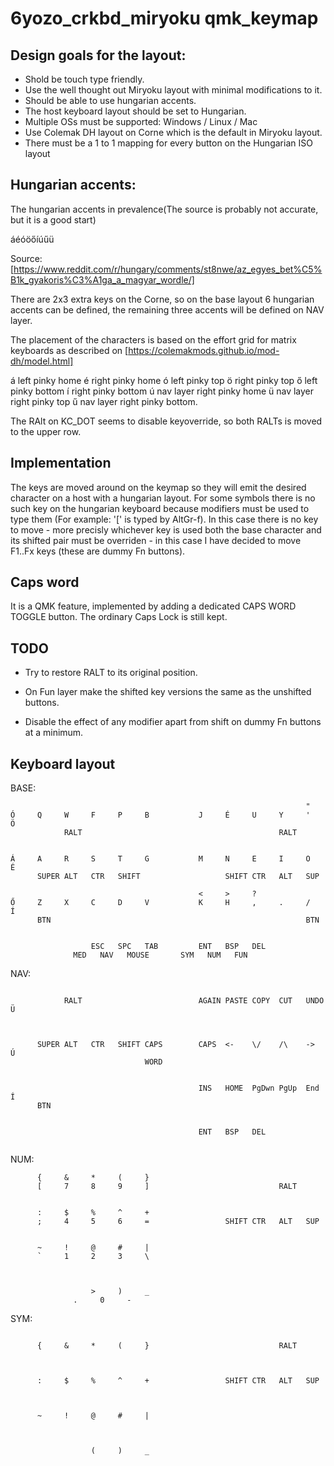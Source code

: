 # 6yozo_crkbd_miryoku qmk_keymap

Design goals for the layout:
---

- Shold be touch type friendly.
- Use the well thought out Miryoku layout with minimal modifications to it.
- Should be able to use hungarian accents.
- The host keyboard layout should be set to Hungarian.
- Multiple OSs must be supported: Windows / Linux / Mac
- Use Colemak DH layout on Corne which is the default in Miryoku layout.
- There must be a 1 to 1 mapping for every button on the Hungarian ISO layout

Hungarian accents:
---

The hungarian accents in prevalence(The source is probably not accurate, but it is a good start)

áéóöőíúűü

Source:
[https://www.reddit.com/r/hungary/comments/st8nwe/az_egyes_bet%C5%B1k_gyakoris%C3%A1ga_a_magyar_wordle/]

There are 2x3 extra keys on the Corne, so on the base layout 6
hungarian accents can be defined, the remaining three accents will be
defined on NAV layer.

The placement of the characters is based on the effort grid for matrix
keyboards as described on
[https://colemakmods.github.io/mod-dh/model.html]

á left pinky home
é right pinky home
ó left pinky top
ö right pinky top
ő left pinky bottom
í right pinky bottom
ú nav layer right pinky home
ü nav layer right pinky top
ű nav layer right pinky bottom.

The RAlt on KC_DOT seems to disable keyoverride, so both RALTs is
moved to the upper row.

Implementation
---

The keys are moved around on the keymap so they will emit the desired
character on a host with a hungarian layout. For some symbols there is
no such key on the hungarian keyboard because modifiers must be used
to type them (For example: '[' is typed by AltGr-f). In this case
there is no key to move - more precisly whichever key is used both the
base character and its shifted pair must be overriden - in this
case I have decided to move F1..Fx keys (these are dummy Fn buttons).

Caps word
---

It is a QMK feature, implemented by adding a dedicated CAPS WORD
TOGGLE button. The ordinary Caps Lock is still kept.



TODO
---

- Try to restore RALT to its original position.

- On Fun layer make the shifted key versions the same as the unshifted
  buttons.

- Disable the effect of any modifier apart from shift on dummy Fn
  buttons at a minimum.

Keyboard layout
---

BASE:

```
                                                                  "
Ó     Q     W     F     P     B           J     É     U     Y     '     Ö
            RALT                                            RALT 


Á     A     R     S     T     G           M     N     E     I     O     É
      SUPER ALT   CTR   SHIFT                   SHIFT CTR   ALT   SUP

                                          <     >     ?
Ő     Z     X     C     D     V           K     H     ,     .     /     Í 
      BTN                                                         BTN


                  ESC   SPC   TAB         ENT   BSP   DEL
	          MED   NAV   MOUSE       SYM   NUM   FUN

```

NAV:

```
                                                         
            RALT                          AGAIN PASTE COPY  CUT   UNDO  Ü
                                                            


      SUPER ALT   CTR   SHIFT CAPS        CAPS  <-    \/    /\    ->    Ú
                              WORD                                         

                                                                
                                          INS   HOME  PgDwn PgUp  End   Í
      BTN                                               


                                          ENT   BSP   DEL
	                                         

```

NUM:

```
      {     &     *     (     }                                    
      [     7     8     9     ]                             RALT         
                                                                 

      :     $     %     ^     +
      ;     4     5     6     =                 SHIFT CTR   ALT   SUP    
                                                                     

      ~     !     @     #     |                                  
      `     1     2     3     \                                           
                                                                     


                  >     )     _                           
	          .     0     -                          

```

SYM: 

```
                                                                   
      {     &     *     (     }                             RALT         
                                                                 


      :     $     %     ^     +                 SHIFT CTR   ALT   SUP    
                                                                     

                                                                          
      ~     !     @     #     |                                           
                                                                     


                  (     )     _                           
	                                                  

```

